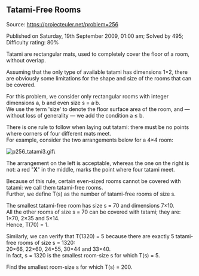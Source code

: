 Tatami-Free Rooms
-----------------

Source: https://projecteuler.net/problem=256

Published on Saturday, 19th September 2009, 01:00 am; Solved by 495;
Difficulty rating: 80%

Tatami are rectangular mats, used to completely cover the floor of a
room, without overlap.

Assuming that the only type of available tatami has dimensions 1×2,
there are obviously some limitations for the shape and size of the rooms
that can be covered.

For this problem, we consider only rectangular rooms with integer
dimensions a, b and even size s = a·b.\
 We use the term 'size' to denote the floor surface area of the room,
and — without loss of generality — we add the condition a ≤ b.

There is one rule to follow when laying out tatami: there must be no
points where corners of four different mats meet.\
 For example, consider the two arrangements below for a 4×4 room:

![p256\_tatami3.gif](project/images/p256_tatami3.gif)\

The arrangement on the left is acceptable, whereas the one on the right
is not: a red "**X**" in the middle, marks the point where four tatami
meet.

Because of this rule, certain even-sized rooms cannot be covered with
tatami: we call them tatami-free rooms.\
 Further, we define T(s) as the number of tatami-free rooms of size s.

The smallest tatami-free room has size s = 70 and dimensions 7×10.\
 All the other rooms of size s = 70 can be covered with tatami; they
are: 1×70, 2×35 and 5×14.\
 Hence, T(70) = 1.

Similarly, we can verify that T(1320) = 5 because there are exactly 5
tatami-free rooms of size s = 1320:\
 20×66, 22×60, 24×55, 30×44 and 33×40.\
 In fact, s = 1320 is the smallest room-size s for which T(s) = 5.

Find the smallest room-size s for which T(s) = 200.
